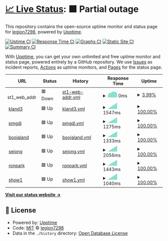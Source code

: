 # [📈 Live Status](https://legion7298.github.io/upptimer): <!--live status--> **🟧 Partial outage**

This repository contains the open-source uptime monitor and status page for [legion7298](https://legion7298.github.io/upptimer), powered by [Upptime](https://github.com/upptime/upptime).

[![Uptime CI](https://github.com/legion7298/upptimer/workflows/Uptime%20CI/badge.svg)](https://github.com/legion7298/upptimer/actions?query=workflow%3A%22Uptime+CI%22)
[![Response Time CI](https://github.com/legion7298/upptimer/workflows/Response%20Time%20CI/badge.svg)](https://github.com/legion7298/upptimer/actions?query=workflow%3A%22Response+Time+CI%22)
[![Graphs CI](https://github.com/legion7298/upptimer/workflows/Graphs%20CI/badge.svg)](https://github.com/legion7298/upptimer/actions?query=workflow%3A%22Graphs+CI%22)
[![Static Site CI](https://github.com/legion7298/upptimer/workflows/Static%20Site%20CI/badge.svg)](https://github.com/legion7298/upptimer/actions?query=workflow%3A%22Static+Site+CI%22)
[![Summary CI](https://github.com/legion7298/upptimer/workflows/Summary%20CI/badge.svg)](https://github.com/legion7298/upptimer/actions?query=workflow%3A%22Summary+CI%22)

With [Upptime](https://upptime.js.org), you can get your own unlimited and free uptime monitor and status page, powered entirely by a GitHub repository. We use [Issues](https://github.com/legion7298/upptimer/issues) as incident reports, [Actions](https://github.com/legion7298/upptimer/actions) as uptime monitors, and [Pages](https://legion7298.github.io/upptimer) for the status page.

<!--start: status pages-->
<!-- This summary is generated by Upptime (https://github.com/upptime/upptime) -->
<!-- Do not edit this manually, your changes will be overwritten -->
<!-- prettier-ignore -->
| URL | Status | History | Response Time | Uptime |
| --- | ------ | ------- | ------------- | ------ |
| <img alt="" src="https://icons.duckduckgo.com/ip3/null.ico" height="13"> st1_web_addr | 🟥 Down | [st1-web-addr.yml](https://github.com/legion7298/upptimer/commits/HEAD/history/st1-web-addr.yml) | <details><summary><img alt="Response time graph" src="./graphs/st1-web-addr/response-time-week.png" height="20"> 0ms</summary><br><a href="https://legion7298.github.io/upptimer/history/st1-web-addr"><img alt="Response time 0" src="https://img.shields.io/endpoint?url=https%3A%2F%2Fraw.githubusercontent.com%2Flegion7298%2Fupptimer%2FHEAD%2Fapi%2Fst1-web-addr%2Fresponse-time.json"></a><br><a href="https://legion7298.github.io/upptimer/history/st1-web-addr"><img alt="24-hour response time 0" src="https://img.shields.io/endpoint?url=https%3A%2F%2Fraw.githubusercontent.com%2Flegion7298%2Fupptimer%2FHEAD%2Fapi%2Fst1-web-addr%2Fresponse-time-day.json"></a><br><a href="https://legion7298.github.io/upptimer/history/st1-web-addr"><img alt="7-day response time 0" src="https://img.shields.io/endpoint?url=https%3A%2F%2Fraw.githubusercontent.com%2Flegion7298%2Fupptimer%2FHEAD%2Fapi%2Fst1-web-addr%2Fresponse-time-week.json"></a><br><a href="https://legion7298.github.io/upptimer/history/st1-web-addr"><img alt="30-day response time 0" src="https://img.shields.io/endpoint?url=https%3A%2F%2Fraw.githubusercontent.com%2Flegion7298%2Fupptimer%2FHEAD%2Fapi%2Fst1-web-addr%2Fresponse-time-month.json"></a><br><a href="https://legion7298.github.io/upptimer/history/st1-web-addr"><img alt="1-year response time 0" src="https://img.shields.io/endpoint?url=https%3A%2F%2Fraw.githubusercontent.com%2Flegion7298%2Fupptimer%2FHEAD%2Fapi%2Fst1-web-addr%2Fresponse-time-year.json"></a></details> | <details><summary><a href="https://legion7298.github.io/upptimer/history/st1-web-addr">3.99%</a></summary><a href="https://legion7298.github.io/upptimer/history/st1-web-addr"><img alt="All-time uptime 3.99%" src="https://img.shields.io/endpoint?url=https%3A%2F%2Fraw.githubusercontent.com%2Flegion7298%2Fupptimer%2FHEAD%2Fapi%2Fst1-web-addr%2Fuptime.json"></a><br><a href="https://legion7298.github.io/upptimer/history/st1-web-addr"><img alt="24-hour uptime 3.99%" src="https://img.shields.io/endpoint?url=https%3A%2F%2Fraw.githubusercontent.com%2Flegion7298%2Fupptimer%2FHEAD%2Fapi%2Fst1-web-addr%2Fuptime-day.json"></a><br><a href="https://legion7298.github.io/upptimer/history/st1-web-addr"><img alt="7-day uptime 3.99%" src="https://img.shields.io/endpoint?url=https%3A%2F%2Fraw.githubusercontent.com%2Flegion7298%2Fupptimer%2FHEAD%2Fapi%2Fst1-web-addr%2Fuptime-week.json"></a><br><a href="https://legion7298.github.io/upptimer/history/st1-web-addr"><img alt="30-day uptime 3.99%" src="https://img.shields.io/endpoint?url=https%3A%2F%2Fraw.githubusercontent.com%2Flegion7298%2Fupptimer%2FHEAD%2Fapi%2Fst1-web-addr%2Fuptime-month.json"></a><br><a href="https://legion7298.github.io/upptimer/history/st1-web-addr"><img alt="1-year uptime 3.99%" src="https://img.shields.io/endpoint?url=https%3A%2F%2Fraw.githubusercontent.com%2Flegion7298%2Fupptimer%2FHEAD%2Fapi%2Fst1-web-addr%2Fuptime-year.json"></a></details>
| <img alt="" src="https://icons.duckduckgo.com/ip3/www.kland3.com.ico" height="13"> [kland3](https://www.kland3.com) | 🟩 Up | [kland3.yml](https://github.com/legion7298/upptimer/commits/HEAD/history/kland3.yml) | <details><summary><img alt="Response time graph" src="./graphs/kland3/response-time-week.png" height="20"> 1547ms</summary><br><a href="https://legion7298.github.io/upptimer/history/kland3"><img alt="Response time 1547" src="https://img.shields.io/endpoint?url=https%3A%2F%2Fraw.githubusercontent.com%2Flegion7298%2Fupptimer%2FHEAD%2Fapi%2Fkland3%2Fresponse-time.json"></a><br><a href="https://legion7298.github.io/upptimer/history/kland3"><img alt="24-hour response time 1547" src="https://img.shields.io/endpoint?url=https%3A%2F%2Fraw.githubusercontent.com%2Flegion7298%2Fupptimer%2FHEAD%2Fapi%2Fkland3%2Fresponse-time-day.json"></a><br><a href="https://legion7298.github.io/upptimer/history/kland3"><img alt="7-day response time 1547" src="https://img.shields.io/endpoint?url=https%3A%2F%2Fraw.githubusercontent.com%2Flegion7298%2Fupptimer%2FHEAD%2Fapi%2Fkland3%2Fresponse-time-week.json"></a><br><a href="https://legion7298.github.io/upptimer/history/kland3"><img alt="30-day response time 1547" src="https://img.shields.io/endpoint?url=https%3A%2F%2Fraw.githubusercontent.com%2Flegion7298%2Fupptimer%2FHEAD%2Fapi%2Fkland3%2Fresponse-time-month.json"></a><br><a href="https://legion7298.github.io/upptimer/history/kland3"><img alt="1-year response time 1547" src="https://img.shields.io/endpoint?url=https%3A%2F%2Fraw.githubusercontent.com%2Flegion7298%2Fupptimer%2FHEAD%2Fapi%2Fkland3%2Fresponse-time-year.json"></a></details> | <details><summary><a href="https://legion7298.github.io/upptimer/history/kland3">100.00%</a></summary><a href="https://legion7298.github.io/upptimer/history/kland3"><img alt="All-time uptime 100.00%" src="https://img.shields.io/endpoint?url=https%3A%2F%2Fraw.githubusercontent.com%2Flegion7298%2Fupptimer%2FHEAD%2Fapi%2Fkland3%2Fuptime.json"></a><br><a href="https://legion7298.github.io/upptimer/history/kland3"><img alt="24-hour uptime 100.00%" src="https://img.shields.io/endpoint?url=https%3A%2F%2Fraw.githubusercontent.com%2Flegion7298%2Fupptimer%2FHEAD%2Fapi%2Fkland3%2Fuptime-day.json"></a><br><a href="https://legion7298.github.io/upptimer/history/kland3"><img alt="7-day uptime 100.00%" src="https://img.shields.io/endpoint?url=https%3A%2F%2Fraw.githubusercontent.com%2Flegion7298%2Fupptimer%2FHEAD%2Fapi%2Fkland3%2Fuptime-week.json"></a><br><a href="https://legion7298.github.io/upptimer/history/kland3"><img alt="30-day uptime 100.00%" src="https://img.shields.io/endpoint?url=https%3A%2F%2Fraw.githubusercontent.com%2Flegion7298%2Fupptimer%2FHEAD%2Fapi%2Fkland3%2Fuptime-month.json"></a><br><a href="https://legion7298.github.io/upptimer/history/kland3"><img alt="1-year uptime 100.00%" src="https://img.shields.io/endpoint?url=https%3A%2F%2Fraw.githubusercontent.com%2Flegion7298%2Fupptimer%2FHEAD%2Fapi%2Fkland3%2Fuptime-year.json"></a></details>
| <img alt="" src="https://icons.duckduckgo.com/ip3/www.pmgdj.com.ico" height="13"> [pmgdj](https://www.pmgdj.com) | 🟩 Up | [pmgdj.yml](https://github.com/legion7298/upptimer/commits/HEAD/history/pmgdj.yml) | <details><summary><img alt="Response time graph" src="./graphs/pmgdj/response-time-week.png" height="20"> 1275ms</summary><br><a href="https://legion7298.github.io/upptimer/history/pmgdj"><img alt="Response time 1275" src="https://img.shields.io/endpoint?url=https%3A%2F%2Fraw.githubusercontent.com%2Flegion7298%2Fupptimer%2FHEAD%2Fapi%2Fpmgdj%2Fresponse-time.json"></a><br><a href="https://legion7298.github.io/upptimer/history/pmgdj"><img alt="24-hour response time 1275" src="https://img.shields.io/endpoint?url=https%3A%2F%2Fraw.githubusercontent.com%2Flegion7298%2Fupptimer%2FHEAD%2Fapi%2Fpmgdj%2Fresponse-time-day.json"></a><br><a href="https://legion7298.github.io/upptimer/history/pmgdj"><img alt="7-day response time 1275" src="https://img.shields.io/endpoint?url=https%3A%2F%2Fraw.githubusercontent.com%2Flegion7298%2Fupptimer%2FHEAD%2Fapi%2Fpmgdj%2Fresponse-time-week.json"></a><br><a href="https://legion7298.github.io/upptimer/history/pmgdj"><img alt="30-day response time 1275" src="https://img.shields.io/endpoint?url=https%3A%2F%2Fraw.githubusercontent.com%2Flegion7298%2Fupptimer%2FHEAD%2Fapi%2Fpmgdj%2Fresponse-time-month.json"></a><br><a href="https://legion7298.github.io/upptimer/history/pmgdj"><img alt="1-year response time 1275" src="https://img.shields.io/endpoint?url=https%3A%2F%2Fraw.githubusercontent.com%2Flegion7298%2Fupptimer%2FHEAD%2Fapi%2Fpmgdj%2Fresponse-time-year.json"></a></details> | <details><summary><a href="https://legion7298.github.io/upptimer/history/pmgdj">100.00%</a></summary><a href="https://legion7298.github.io/upptimer/history/pmgdj"><img alt="All-time uptime 100.00%" src="https://img.shields.io/endpoint?url=https%3A%2F%2Fraw.githubusercontent.com%2Flegion7298%2Fupptimer%2FHEAD%2Fapi%2Fpmgdj%2Fuptime.json"></a><br><a href="https://legion7298.github.io/upptimer/history/pmgdj"><img alt="24-hour uptime 100.00%" src="https://img.shields.io/endpoint?url=https%3A%2F%2Fraw.githubusercontent.com%2Flegion7298%2Fupptimer%2FHEAD%2Fapi%2Fpmgdj%2Fuptime-day.json"></a><br><a href="https://legion7298.github.io/upptimer/history/pmgdj"><img alt="7-day uptime 100.00%" src="https://img.shields.io/endpoint?url=https%3A%2F%2Fraw.githubusercontent.com%2Flegion7298%2Fupptimer%2FHEAD%2Fapi%2Fpmgdj%2Fuptime-week.json"></a><br><a href="https://legion7298.github.io/upptimer/history/pmgdj"><img alt="30-day uptime 100.00%" src="https://img.shields.io/endpoint?url=https%3A%2F%2Fraw.githubusercontent.com%2Flegion7298%2Fupptimer%2FHEAD%2Fapi%2Fpmgdj%2Fuptime-month.json"></a><br><a href="https://legion7298.github.io/upptimer/history/pmgdj"><img alt="1-year uptime 100.00%" src="https://img.shields.io/endpoint?url=https%3A%2F%2Fraw.githubusercontent.com%2Flegion7298%2Fupptimer%2FHEAD%2Fapi%2Fpmgdj%2Fuptime-year.json"></a></details>
| <img alt="" src="https://icons.duckduckgo.com/ip3/www.boojaland.com.ico" height="13"> [boojaland](https://www.boojaland.com) | 🟩 Up | [boojaland.yml](https://github.com/legion7298/upptimer/commits/HEAD/history/boojaland.yml) | <details><summary><img alt="Response time graph" src="./graphs/boojaland/response-time-week.png" height="20"> 1333ms</summary><br><a href="https://legion7298.github.io/upptimer/history/boojaland"><img alt="Response time 1333" src="https://img.shields.io/endpoint?url=https%3A%2F%2Fraw.githubusercontent.com%2Flegion7298%2Fupptimer%2FHEAD%2Fapi%2Fboojaland%2Fresponse-time.json"></a><br><a href="https://legion7298.github.io/upptimer/history/boojaland"><img alt="24-hour response time 1333" src="https://img.shields.io/endpoint?url=https%3A%2F%2Fraw.githubusercontent.com%2Flegion7298%2Fupptimer%2FHEAD%2Fapi%2Fboojaland%2Fresponse-time-day.json"></a><br><a href="https://legion7298.github.io/upptimer/history/boojaland"><img alt="7-day response time 1333" src="https://img.shields.io/endpoint?url=https%3A%2F%2Fraw.githubusercontent.com%2Flegion7298%2Fupptimer%2FHEAD%2Fapi%2Fboojaland%2Fresponse-time-week.json"></a><br><a href="https://legion7298.github.io/upptimer/history/boojaland"><img alt="30-day response time 1333" src="https://img.shields.io/endpoint?url=https%3A%2F%2Fraw.githubusercontent.com%2Flegion7298%2Fupptimer%2FHEAD%2Fapi%2Fboojaland%2Fresponse-time-month.json"></a><br><a href="https://legion7298.github.io/upptimer/history/boojaland"><img alt="1-year response time 1333" src="https://img.shields.io/endpoint?url=https%3A%2F%2Fraw.githubusercontent.com%2Flegion7298%2Fupptimer%2FHEAD%2Fapi%2Fboojaland%2Fresponse-time-year.json"></a></details> | <details><summary><a href="https://legion7298.github.io/upptimer/history/boojaland">100.00%</a></summary><a href="https://legion7298.github.io/upptimer/history/boojaland"><img alt="All-time uptime 100.00%" src="https://img.shields.io/endpoint?url=https%3A%2F%2Fraw.githubusercontent.com%2Flegion7298%2Fupptimer%2FHEAD%2Fapi%2Fboojaland%2Fuptime.json"></a><br><a href="https://legion7298.github.io/upptimer/history/boojaland"><img alt="24-hour uptime 100.00%" src="https://img.shields.io/endpoint?url=https%3A%2F%2Fraw.githubusercontent.com%2Flegion7298%2Fupptimer%2FHEAD%2Fapi%2Fboojaland%2Fuptime-day.json"></a><br><a href="https://legion7298.github.io/upptimer/history/boojaland"><img alt="7-day uptime 100.00%" src="https://img.shields.io/endpoint?url=https%3A%2F%2Fraw.githubusercontent.com%2Flegion7298%2Fupptimer%2FHEAD%2Fapi%2Fboojaland%2Fuptime-week.json"></a><br><a href="https://legion7298.github.io/upptimer/history/boojaland"><img alt="30-day uptime 100.00%" src="https://img.shields.io/endpoint?url=https%3A%2F%2Fraw.githubusercontent.com%2Flegion7298%2Fupptimer%2FHEAD%2Fapi%2Fboojaland%2Fuptime-month.json"></a><br><a href="https://legion7298.github.io/upptimer/history/boojaland"><img alt="1-year uptime 100.00%" src="https://img.shields.io/endpoint?url=https%3A%2F%2Fraw.githubusercontent.com%2Flegion7298%2Fupptimer%2FHEAD%2Fapi%2Fboojaland%2Fuptime-year.json"></a></details>
| <img alt="" src="https://icons.duckduckgo.com/ip3/www.sjgongin.co.kr.ico" height="13"> [sejong](https://www.sjgongin.co.kr) | 🟩 Up | [sejong.yml](https://github.com/legion7298/upptimer/commits/HEAD/history/sejong.yml) | <details><summary><img alt="Response time graph" src="./graphs/sejong/response-time-week.png" height="20"> 2056ms</summary><br><a href="https://legion7298.github.io/upptimer/history/sejong"><img alt="Response time 2056" src="https://img.shields.io/endpoint?url=https%3A%2F%2Fraw.githubusercontent.com%2Flegion7298%2Fupptimer%2FHEAD%2Fapi%2Fsejong%2Fresponse-time.json"></a><br><a href="https://legion7298.github.io/upptimer/history/sejong"><img alt="24-hour response time 2056" src="https://img.shields.io/endpoint?url=https%3A%2F%2Fraw.githubusercontent.com%2Flegion7298%2Fupptimer%2FHEAD%2Fapi%2Fsejong%2Fresponse-time-day.json"></a><br><a href="https://legion7298.github.io/upptimer/history/sejong"><img alt="7-day response time 2056" src="https://img.shields.io/endpoint?url=https%3A%2F%2Fraw.githubusercontent.com%2Flegion7298%2Fupptimer%2FHEAD%2Fapi%2Fsejong%2Fresponse-time-week.json"></a><br><a href="https://legion7298.github.io/upptimer/history/sejong"><img alt="30-day response time 2056" src="https://img.shields.io/endpoint?url=https%3A%2F%2Fraw.githubusercontent.com%2Flegion7298%2Fupptimer%2FHEAD%2Fapi%2Fsejong%2Fresponse-time-month.json"></a><br><a href="https://legion7298.github.io/upptimer/history/sejong"><img alt="1-year response time 2056" src="https://img.shields.io/endpoint?url=https%3A%2F%2Fraw.githubusercontent.com%2Flegion7298%2Fupptimer%2FHEAD%2Fapi%2Fsejong%2Fresponse-time-year.json"></a></details> | <details><summary><a href="https://legion7298.github.io/upptimer/history/sejong">100.00%</a></summary><a href="https://legion7298.github.io/upptimer/history/sejong"><img alt="All-time uptime 100.00%" src="https://img.shields.io/endpoint?url=https%3A%2F%2Fraw.githubusercontent.com%2Flegion7298%2Fupptimer%2FHEAD%2Fapi%2Fsejong%2Fuptime.json"></a><br><a href="https://legion7298.github.io/upptimer/history/sejong"><img alt="24-hour uptime 100.00%" src="https://img.shields.io/endpoint?url=https%3A%2F%2Fraw.githubusercontent.com%2Flegion7298%2Fupptimer%2FHEAD%2Fapi%2Fsejong%2Fuptime-day.json"></a><br><a href="https://legion7298.github.io/upptimer/history/sejong"><img alt="7-day uptime 100.00%" src="https://img.shields.io/endpoint?url=https%3A%2F%2Fraw.githubusercontent.com%2Flegion7298%2Fupptimer%2FHEAD%2Fapi%2Fsejong%2Fuptime-week.json"></a><br><a href="https://legion7298.github.io/upptimer/history/sejong"><img alt="30-day uptime 100.00%" src="https://img.shields.io/endpoint?url=https%3A%2F%2Fraw.githubusercontent.com%2Flegion7298%2Fupptimer%2FHEAD%2Fapi%2Fsejong%2Fuptime-month.json"></a><br><a href="https://legion7298.github.io/upptimer/history/sejong"><img alt="1-year uptime 100.00%" src="https://img.shields.io/endpoint?url=https%3A%2F%2Fraw.githubusercontent.com%2Flegion7298%2Fupptimer%2FHEAD%2Fapi%2Fsejong%2Fuptime-year.json"></a></details>
| <img alt="" src="https://icons.duckduckgo.com/ip3/www.ronpark.com.ico" height="13"> [ronpark](https://www.ronpark.com) | 🟩 Up | [ronpark.yml](https://github.com/legion7298/upptimer/commits/HEAD/history/ronpark.yml) | <details><summary><img alt="Response time graph" src="./graphs/ronpark/response-time-week.png" height="20"> 1443ms</summary><br><a href="https://legion7298.github.io/upptimer/history/ronpark"><img alt="Response time 1443" src="https://img.shields.io/endpoint?url=https%3A%2F%2Fraw.githubusercontent.com%2Flegion7298%2Fupptimer%2FHEAD%2Fapi%2Fronpark%2Fresponse-time.json"></a><br><a href="https://legion7298.github.io/upptimer/history/ronpark"><img alt="24-hour response time 1443" src="https://img.shields.io/endpoint?url=https%3A%2F%2Fraw.githubusercontent.com%2Flegion7298%2Fupptimer%2FHEAD%2Fapi%2Fronpark%2Fresponse-time-day.json"></a><br><a href="https://legion7298.github.io/upptimer/history/ronpark"><img alt="7-day response time 1443" src="https://img.shields.io/endpoint?url=https%3A%2F%2Fraw.githubusercontent.com%2Flegion7298%2Fupptimer%2FHEAD%2Fapi%2Fronpark%2Fresponse-time-week.json"></a><br><a href="https://legion7298.github.io/upptimer/history/ronpark"><img alt="30-day response time 1443" src="https://img.shields.io/endpoint?url=https%3A%2F%2Fraw.githubusercontent.com%2Flegion7298%2Fupptimer%2FHEAD%2Fapi%2Fronpark%2Fresponse-time-month.json"></a><br><a href="https://legion7298.github.io/upptimer/history/ronpark"><img alt="1-year response time 1443" src="https://img.shields.io/endpoint?url=https%3A%2F%2Fraw.githubusercontent.com%2Flegion7298%2Fupptimer%2FHEAD%2Fapi%2Fronpark%2Fresponse-time-year.json"></a></details> | <details><summary><a href="https://legion7298.github.io/upptimer/history/ronpark">100.00%</a></summary><a href="https://legion7298.github.io/upptimer/history/ronpark"><img alt="All-time uptime 100.00%" src="https://img.shields.io/endpoint?url=https%3A%2F%2Fraw.githubusercontent.com%2Flegion7298%2Fupptimer%2FHEAD%2Fapi%2Fronpark%2Fuptime.json"></a><br><a href="https://legion7298.github.io/upptimer/history/ronpark"><img alt="24-hour uptime 100.00%" src="https://img.shields.io/endpoint?url=https%3A%2F%2Fraw.githubusercontent.com%2Flegion7298%2Fupptimer%2FHEAD%2Fapi%2Fronpark%2Fuptime-day.json"></a><br><a href="https://legion7298.github.io/upptimer/history/ronpark"><img alt="7-day uptime 100.00%" src="https://img.shields.io/endpoint?url=https%3A%2F%2Fraw.githubusercontent.com%2Flegion7298%2Fupptimer%2FHEAD%2Fapi%2Fronpark%2Fuptime-week.json"></a><br><a href="https://legion7298.github.io/upptimer/history/ronpark"><img alt="30-day uptime 100.00%" src="https://img.shields.io/endpoint?url=https%3A%2F%2Fraw.githubusercontent.com%2Flegion7298%2Fupptimer%2FHEAD%2Fapi%2Fronpark%2Fuptime-month.json"></a><br><a href="https://legion7298.github.io/upptimer/history/ronpark"><img alt="1-year uptime 100.00%" src="https://img.shields.io/endpoint?url=https%3A%2F%2Fraw.githubusercontent.com%2Flegion7298%2Fupptimer%2FHEAD%2Fapi%2Fronpark%2Fuptime-year.json"></a></details>
| <img alt="" src="https://icons.duckduckgo.com/ip3/show1.legion-ms.com.ico" height="13"> [show1](http://show1.legion-ms.com) | 🟩 Up | [show1.yml](https://github.com/legion7298/upptimer/commits/HEAD/history/show1.yml) | <details><summary><img alt="Response time graph" src="./graphs/show1/response-time-week.png" height="20"> 1040ms</summary><br><a href="https://legion7298.github.io/upptimer/history/show1"><img alt="Response time 1040" src="https://img.shields.io/endpoint?url=https%3A%2F%2Fraw.githubusercontent.com%2Flegion7298%2Fupptimer%2FHEAD%2Fapi%2Fshow1%2Fresponse-time.json"></a><br><a href="https://legion7298.github.io/upptimer/history/show1"><img alt="24-hour response time 1040" src="https://img.shields.io/endpoint?url=https%3A%2F%2Fraw.githubusercontent.com%2Flegion7298%2Fupptimer%2FHEAD%2Fapi%2Fshow1%2Fresponse-time-day.json"></a><br><a href="https://legion7298.github.io/upptimer/history/show1"><img alt="7-day response time 1040" src="https://img.shields.io/endpoint?url=https%3A%2F%2Fraw.githubusercontent.com%2Flegion7298%2Fupptimer%2FHEAD%2Fapi%2Fshow1%2Fresponse-time-week.json"></a><br><a href="https://legion7298.github.io/upptimer/history/show1"><img alt="30-day response time 1040" src="https://img.shields.io/endpoint?url=https%3A%2F%2Fraw.githubusercontent.com%2Flegion7298%2Fupptimer%2FHEAD%2Fapi%2Fshow1%2Fresponse-time-month.json"></a><br><a href="https://legion7298.github.io/upptimer/history/show1"><img alt="1-year response time 1040" src="https://img.shields.io/endpoint?url=https%3A%2F%2Fraw.githubusercontent.com%2Flegion7298%2Fupptimer%2FHEAD%2Fapi%2Fshow1%2Fresponse-time-year.json"></a></details> | <details><summary><a href="https://legion7298.github.io/upptimer/history/show1">100.00%</a></summary><a href="https://legion7298.github.io/upptimer/history/show1"><img alt="All-time uptime 100.00%" src="https://img.shields.io/endpoint?url=https%3A%2F%2Fraw.githubusercontent.com%2Flegion7298%2Fupptimer%2FHEAD%2Fapi%2Fshow1%2Fuptime.json"></a><br><a href="https://legion7298.github.io/upptimer/history/show1"><img alt="24-hour uptime 100.00%" src="https://img.shields.io/endpoint?url=https%3A%2F%2Fraw.githubusercontent.com%2Flegion7298%2Fupptimer%2FHEAD%2Fapi%2Fshow1%2Fuptime-day.json"></a><br><a href="https://legion7298.github.io/upptimer/history/show1"><img alt="7-day uptime 100.00%" src="https://img.shields.io/endpoint?url=https%3A%2F%2Fraw.githubusercontent.com%2Flegion7298%2Fupptimer%2FHEAD%2Fapi%2Fshow1%2Fuptime-week.json"></a><br><a href="https://legion7298.github.io/upptimer/history/show1"><img alt="30-day uptime 100.00%" src="https://img.shields.io/endpoint?url=https%3A%2F%2Fraw.githubusercontent.com%2Flegion7298%2Fupptimer%2FHEAD%2Fapi%2Fshow1%2Fuptime-month.json"></a><br><a href="https://legion7298.github.io/upptimer/history/show1"><img alt="1-year uptime 100.00%" src="https://img.shields.io/endpoint?url=https%3A%2F%2Fraw.githubusercontent.com%2Flegion7298%2Fupptimer%2FHEAD%2Fapi%2Fshow1%2Fuptime-year.json"></a></details>

<!--end: status pages-->

[**Visit our status website →**](https://legion7298.github.io/upptimer)

## 📄 License

- Powered by: [Upptime](https://github.com/upptime/upptime)
- Code: [MIT](./LICENSE) © [legion7298](https://legion7298.github.io/upptimer)
- Data in the `./history` directory: [Open Database License](https://opendatacommons.org/licenses/odbl/1-0/)
